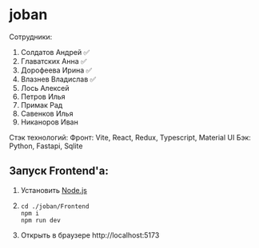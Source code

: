 # joban
Сотрудники:
1. Солдатов Андрей ✅
2. Главатских Анна ✅
3. Дорофеева Ирина ✅
4. Влазнев Владислав ✅
5. Лось Алексей
6. Петров Илья
7. Примак Рад
8. Савенков Илья
9. Никаноров Иван

Стэк технологий:
Фронт: Vite, React, Redux, Typescript, Material UI
Бэк: Python, Fastapi, Sqlite

## Запуск Frontend'a:
1) Установить [Node.js](https://nodejs.org/en/download/package-manager)
2) ```
   cd ./joban/Frontend
   npm i
   npm run dev
3) Открыть в браузере http://localhost:5173

